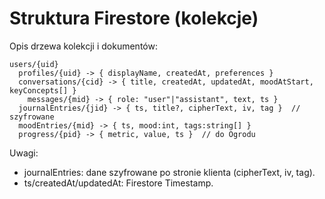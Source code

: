 # Struktura Firestore (kolekcje)

Opis drzewa kolekcji i dokumentów:

```text
users/{uid}
  profiles/{uid} -> { displayName, createdAt, preferences }
  conversations/{cid} -> { title, createdAt, updatedAt, moodAtStart, keyConcepts[] }
    messages/{mid} -> { role: "user"|"assistant", text, ts }
  journalEntries/{jid} -> { ts, title?, cipherText, iv, tag }  // szyfrowane
  moodEntries/{mid} -> { ts, mood:int, tags:string[] }
  progress/{pid} -> { metric, value, ts }  // do Ogrodu
```

Uwagi:
- journalEntries: dane szyfrowane po stronie klienta (cipherText, iv, tag).
- ts/createdAt/updatedAt: Firestore Timestamp.